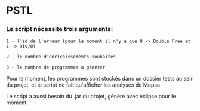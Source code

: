 # PSTL

### Le script nécessite trois arguments:

	1 - l'id de l'erreur (pour le moment il n'y a que 0 -> Double Free et 1 -> Div/0)

	2 - le nombre d'enrichissements souhaités

	3 - le nombre de programmes à générer
	
Pour le moment, les programmes sont stockés dans un dossier tests au sein du projet, et le script ne fait qu'afficher les analyses de Mopsa

Le script à aussi besoin du .jar du projet, généré avec eclipse pour le moment.
